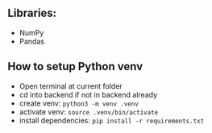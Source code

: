 ## Libraries:

- NumPy
- Pandas

## How to setup Python venv

- Open terminal at current folder
- cd into backend if not in backend already
- create venv: `python3 -m venv .venv`
- activate venv: `source .venv/bin/activate`
- install dependencies: `pip install -r requirements.txt`

